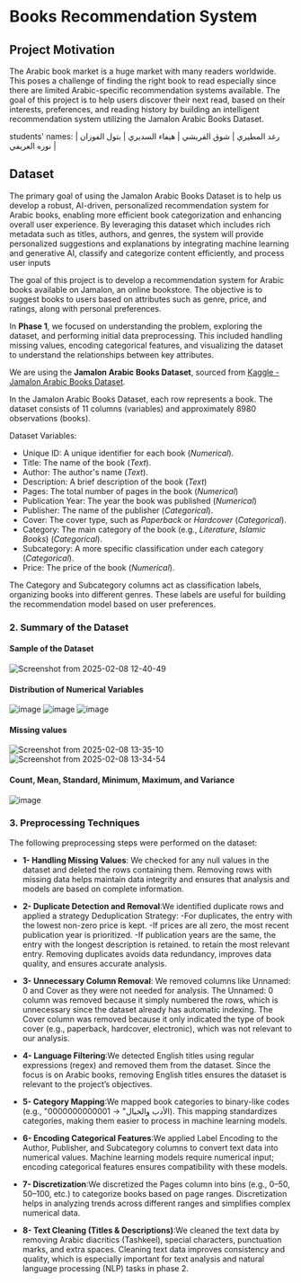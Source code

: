 # Books Recommendation System



## Project Motivation

The Arabic book market is a huge market with many readers worldwide. This poses a challenge of finding the right book to read especially since there are limited Arabic-specific recommendation systems available. The goal of this project is to help users discover their next read, based on their interests, preferences, and reading history by building an intelligent recommendation system utilizing the Jamalon Arabic Books Dataset.

students' names:
رغد المطيري |
شوق القريشي |
هيفاء السديري |
بتول الفوزان |
نوره العريفي |


## Dataset

The primary goal of using the Jamalon Arabic Books Dataset is to help us develop a robust, AI-driven, personalized recommendation system for Arabic books, enabling more efficient book categorization and enhancing overall user experience. By leveraging this dataset which includes rich metadata such as titles, authors, and genres, the system will provide personalized suggestions and explanations by integrating machine learning and generative AI, classify and categorize content efficiently, and process user inputs

The goal of this project is to develop a recommendation system for Arabic books available on Jamalon, an online bookstore. The objective is to suggest books to users based on attributes such as genre, price, and ratings, along with personal preferences. 

In **Phase 1**, we focused on understanding the problem, exploring the dataset, and performing initial data preprocessing. This included handling missing values, encoding categorical features, and visualizing the dataset to understand the relationships between key attributes.


We are using the **Jamalon Arabic Books Dataset**, sourced from [Kaggle - Jamalon Arabic Books Dataset](https://www.kaggle.com/datasets/dareenalharthi/jamalon-arabic-books-dataset?resource=download). 

In the Jamalon Arabic Books Dataset, each row represents a book. The dataset consists of 11 columns (variables) and approximately 8980 observations (books).  

Dataset Variables:
- Unique ID: A unique identifier for each book (*Numerical*).
- Title: The name of the book (*Text*).
- Author: The author's name (*Text*).
- Description: A brief description of the book (*Text*)
- Pages: The total number of pages in the book (*Numerical*)
- Publication Year: The year the book was published (*Numerical*)
- Publisher: The name of the publisher (*Categorical*).
- Cover: The cover type, such as *Paperback* or *Hardcover* (*Categorical*).
- Category: The main category of the book (e.g., *Literature*, *Islamic Books*) (*Categorical*).
- Subcategory: A more specific classification under each category (*Categorical*).
- Price: The price of the book (*Numerical*).

The Category and Subcategory columns act as classification labels, organizing books into different genres. These labels are useful for building the recommendation model based on user preferences.


### 2. Summary of the Dataset

#### Sample of the Dataset
![Screenshot from 2025-02-08 12-40-49](https://github.com/user-attachments/assets/5b235759-e3a4-4ead-9b04-b7b9567e686f)

#### Distribution of Numerical Variables
![image](https://github.com/user-attachments/assets/d80d8608-3547-418a-beb9-11458008c843)
![image](https://github.com/user-attachments/assets/b7bdc412-27b5-45a0-9314-11d455d5303c)
![image](https://github.com/user-attachments/assets/625f16ba-8731-4208-83a0-73ba0a563305)




#### Missing values
![Screenshot from 2025-02-08 13-35-10](https://github.com/user-attachments/assets/7f7e0768-3356-438a-b9af-9c3e4fa6520a)
![Screenshot from 2025-02-08 13-34-54](https://github.com/user-attachments/assets/26fd3476-cf49-453b-a51a-9bd00c5e9bc1)

#### Count, Mean, Standard, Minimum, Maximum, and Variance
![image](https://github.com/user-attachments/assets/4dbe106b-2c6c-43b2-9ed0-68d64e9cf1cb)



### 3. Preprocessing Techniques 
The following preprocessing steps were performed on the dataset:
- **1- Handling Missing Values**: We checked for any null values in the dataset and deleted the rows containing them. Removing rows with missing data helps maintain data integrity and ensures that analysis and models are based on complete information.

- **2- Duplicate Detection and Removal**:We identified duplicate rows and applied a strategy 
Deduplication Strategy:
-For duplicates, the entry with the lowest non-zero price is kept.
-If prices are all zero, the most recent publication year is prioritized.
-If publication years are the same, the entry with the longest description is retained.
to retain the most relevant entry. Removing duplicates avoids data redundancy, improves data quality, and ensures accurate analysis.

- **3- Unnecessary Column Removal**: We removed columns like Unnamed: 0 and Cover as they were not needed for analysis. The Unnamed: 0 column was removed because it simply numbered the rows, which is unnecessary since the dataset already has automatic indexing. The Cover column was removed because it only indicated the type of book cover (e.g., paperback, hardcover, electronic), which was not relevant to our analysis.

- **4- Language Filtering**:We detected English titles using regular expressions (regex) and removed them from the dataset. Since the focus is on Arabic books, removing English titles ensures the dataset is relevant to the project’s objectives.

- **5- Category Mapping**:We mapped book categories to binary-like codes (e.g., "الأدب والخيال" → 0000000000001). This mapping standardizes categories, making them easier to process in machine learning models.

- **6- Encoding Categorical Features**:We applied Label Encoding to the Author, Publisher, and Subcategory columns to convert text data into numerical values. Machine learning models require numerical input; encoding categorical features ensures compatibility with these models.

- **7- Discretization**:We discretized the Pages column into bins (e.g., 0–50, 50–100, etc.) to categorize books based on page ranges. Discretization helps in analyzing trends across different ranges and simplifies complex numerical data.

- **8- Text Cleaning (Titles & Descriptions)**:We cleaned the text data by removing Arabic diacritics (Tashkeel), special characters, punctuation marks, and extra spaces. Cleaning text data improves consistency and quality, which is especially important for text analysis and natural language processing (NLP) tasks in phase 2.


